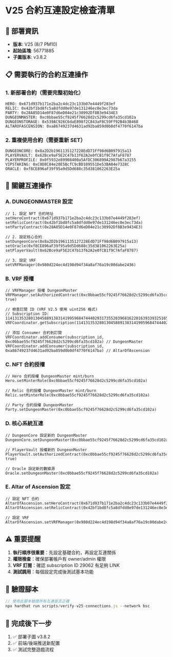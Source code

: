 # V25 合約互連設定檢查清單

## 🎯 部署資訊
- **版本**: V25 (8/7 PM10)
- **起始區塊**: 56771885
- **子圖版本**: v3.8.2

## 📋 需要執行的合約互連操作

### 1. 新部署合約（需要完整初始化）
```
HERO: 0x671d937b171e2ba2c4dc23c133b07e4449f283ef
RELIC: 0x42bf1bd8fc5a8dfdd0e97de131246ec0e3ec73da
PARTY: 0x28A85D14e0F87d6eD04e21c30992Df8B3e9434E3
DUNGEONMASTER: 0xc0bbae55cf9245f76628d2c5299cd6fa35cd102a
DUNGEONSTORAGE: 0x539AC926C6daE898f2C843aF8C59Ff92B4b3B468
ALTAROFASCENSION: 0xa86749237d4631ad92ba859d0b0df4770f6147ba
```

### 2. 重複使用合約（需要重新 SET）
```
DUNGEONCORE: 0x8a2D2b1961135127228EdD71Ff98d6B097915a13
PLAYERVAULT: 0x62Bce9aF5E2C47b13f62A2e0fCB1f9C7AfaF8787
PLAYERPROFILE: 0x0f5932e89908400a5AfDC306899A2987b67a3155
VIPSTAKING: 0xC0D8C84e28E5BcfC9cBD109551De53BA04e7328C
ORACLE: 0xf8CE896aF39f95a9d5Dd688c35d381062263E25a
```

## 🔧 關鍵互連操作

### A. DUNGEONMASTER 設定
```solidity
// 1. 設定 NFT 合約地址
setHeroContract(0x671d937b171e2ba2c4dc23c133b07e4449f283ef)
setRelicContract(0x42bf1bd8fc5a8dfdd0e97de131246ec0e3ec73da)
setPartyContract(0x28A85D14e0F87d6eD04e21c30992Df8B3e9434E3)

// 2. 設定核心合約
setDungeonCore(0x8a2D2b1961135127228EdD71Ff98d6B097915a13)
setOracle(0xf8CE896aF39f95a9d5Dd688c35d381062263E25a)
setPlayerVault(0x62Bce9aF5E2C47b13f62A2e0fCB1f9C7AfaF8787)

// 3. 設定 VRF
setVRFManager(0x980d224ec4d198d94f34a8af76a19c00dabe2436)
```

### B. VRF 授權
```solidity
// VRFManager 授權 DungeonMaster
VRFManager.setAuthorizedContract(0xc0bbae55cf9245f76628d2c5299cd6fa35cd102a, true)

// 檢查訂閱 ID (VRF V2.5 使用 uint256 格式)
// Subscription ID: 114131353280130458891383141995968474440293173552039681622016393393251650814328
VRFCoordinator.getSubscription(114131353280130458891383141995968474440293173552039681622016393393251650814328)

// 添加 Consumer 合約到訂閱
VRFCoordinator.addConsumer(subscription_id, 0xc0bbae55cf9245f76628d2c5299cd6fa35cd102a) // DungeonMaster
VRFCoordinator.addConsumer(subscription_id, 0xa86749237d4631ad92ba859d0b0df4770f6147ba) // AltarOfAscension
```

### C. NFT 合約授權
```solidity
// Hero 合約授權 DungeonMaster mint/burn
Hero.setMinterRole(0xc0bbae55cf9245f76628d2c5299cd6fa35cd102a)

// Relic 合約授權 DungeonMaster mint/burn  
Relic.setMinterRole(0xc0bbae55cf9245f76628d2c5299cd6fa35cd102a)

// Party 合約授權 DungeonMaster
Party.setDungeonMaster(0xc0bbae55cf9245f76628d2c5299cd6fa35cd102a)
```

### D. 核心系統互連
```solidity
// DungeonCore 設定新的 DungeonMaster
DungeonCore.setDungeonMaster(0xc0bbae55cf9245f76628d2c5299cd6fa35cd102a)

// PlayerVault 授權新的 DungeonMaster
PlayerVault.setAuthorizedContract(0xc0bbae55cf9245f76628d2c5299cd6fa35cd102a, true)

// Oracle 設定新的數據源
Oracle.setDungeonMaster(0xc0bbae55cf9245f76628d2c5299cd6fa35cd102a)
```

### E. Altar of Ascension 設定
```solidity
// 設定 NFT 合約
AltarOfAscension.setHeroContract(0x671d937b171e2ba2c4dc23c133b07e4449f283ef)
AltarOfAscension.setRelicContract(0x42bf1bd8fc5a8dfdd0e97de131246ec0e3ec73da)

// 設定 VRF
AltarOfAscension.setVRFManager(0x980d224ec4d198d94f34a8af76a19c00dabe2436)
```

## ⚠️ 重要提醒

1. **執行順序很重要**：先設定基礎合約，再設定互連關係
2. **權限檢查**：確保部署帳戶有 owner/admin 權限
3. **VRF 訂閱**：確認 subscription ID 29062 有足夠 LINK
4. **測試調用**：每個設定完成後測試基本功能

## 📝 驗證腳本

```javascript
// 使用此腳本驗證所有互連是否正確
npx hardhat run scripts/verify-v25-connections.js --network bsc
```

## 🎯 完成後下一步

1. ✅ 部署子圖 v3.8.2
2. ✅ 前端/後端推送新配置
3. ✅ 測試完整遊戲流程